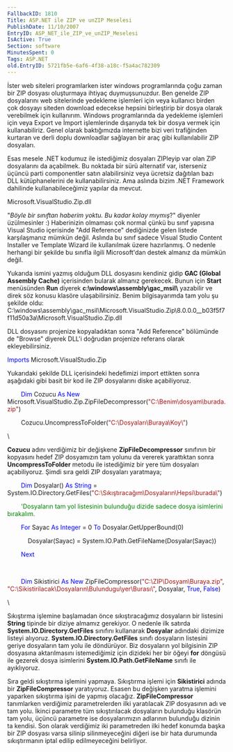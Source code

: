 ```yaml
---
FallbackID: 1810
Title: ASP.NET ile ZIP ve unZIP Meselesi
PublishDate: 11/10/2007
EntryID: ASP_NET_ile_ZIP_ve_unZIP_Meselesi
IsActive: True
Section: software
MinutesSpent: 0
Tags: ASP.NET
old.EntryID: 5721fb5e-6af6-4f38-a18c-f5a4ac782309
---
```

İster web siteleri programlarken ister windows programlarında çoğu zaman
bir ZIP dosyası oluşturmaya ihtiyaç duymuşsunuzdur. Ben genelde ZIP
dosyalarını web sitelerinde yedekleme işlemleri için veya kullanıcı
birden çok dosyayı siteden download edecekse hepsini birleştirip bir
dosya olarak verebilmek için kullanırım. Windows programlarında da
yedekleme işlemleri için veya Export ve İmport işlemlerinde dışarıyda
tek bir dosya vermek için kullanabiliriz. Genel olarak baktığımızda
internette bizi veri trafiğinden kurtaran ve derli doplu downloadlar
sağlayan bir araç gibi kullanılabilir ZIP dosyaları.

Esas mesele .NET kodumuz ile istediğimiz dosyaları ZIPleyip var olan ZIP
dosyalarını da açabilmek. Bu noktada bir sürü alternatif var, isterseniz
üçüncü parti componentler satın alabilirsiniz veya ücretsiz dağıtılan
bazı DLL kütüphanelerini de kullanabilirsiniz. Ama aslında bizim .NET
Framework dahilinde kullanabileceğimiz yapılar da mevcut.

Microsoft.VisualStudio.Zip.dll

"*Böyle bir sınıftan haberim yoktu. Bu kadar kolay mıymış*?" diyenler
üzülmesinler :) Haberinizin olmaması çok normal çünkü bu sınıf yapısına
Visual Studio içerisinde "Add Reference" dediğinizde gelen listede
karşılaşmanız mümkün değil. Aslında bu sınıf sadece Visual Studio
Content Installer ve Template Wizard ile kullanılmak üzere hazırlanmış.
O nedenle herhangi bir şekilde bu sınıfla ilgili Microsoft'dan destek
almanız da mümkün değil.

Yukarıda ismini yazmış olduğum DLL dosyasını kendiniz gidip **GAC
(Global Assembly Cache)** içerisinden bularak almanız gerekecek. Bunun
için **Start** menüsünden **Run** diyerek
**c:\\windows\\assembly\\gac\_msil\\** yazabilir ve direk söz konusu
klasöre ulaşabilirsiniz. Benim bilgisayarımda tam yolu şu şekilde oldu:
C:\\windows\\assembly\\gac\_msil\\Microsoft.VisualStudio.Zip\\8.0.0.0\_\_b03f5f7f11d50a3a\\Microsoft.VisualStudio.Zip.dll

DLL dosyasını projenize kopyaladıktan sonra "Add Reference" bölümünde de
"Browse" diyerek DLL'i doğrudan projenize referans olarak
ekleyebilirsiniz.

<span style="color: blue;">Imports</span> Microsoft.VisualStudio.Zip

Yukarıdaki şekilde DLL içerisindeki hedefimizi import ettikten sonra
aşağıdaki gibi basit bir kod ile ZIP dosyalarını diske açabiliyoruz.

        <span style="color: blue;">Dim</span> Cozucu <span
style="color: blue;">As</span> <span style="color: blue;">New</span>
Microsoft.VisualStudio.Zip.ZipFileDecompressor(<span
style="color: #a31515;">"C:\\Benim\\dosyam\\burada.zip"</span>)

        Cozucu.UncompressToFolder(<span
style="color: #a31515;">"C:\\Dosyaları\\Buraya\\Koy\\"</span>)

\

**Cozucu** adını verdiğimiz bir değişkene **ZipFileDecompressor**
sınıfının bir kopyasını hedef ZIP dosyamızın tam yolunu da vererek
yarattıktan sonra **UncompressToFolder** metodu ile istediğimiz bir yere
tüm dosyaları açabiliyoruz. Şimdi sıra geldi ZIP dosyaları yaratmaya;

        <span style="color: blue;">Dim</span> Dosyalar() <span
style="color: blue;">As</span> <span style="color: blue;">String</span>
= System.IO.Directory.GetFiles(<span
style="color: #a31515;">"C:\\Sıkıştıracağım\\Dosyaların\\Hepsi\\burada\\"</span>)

        <span style="color: green;">'Dosyaların tam yol listesinin
bulunduğu dizide sadece dosya isimlerini bırakalım.</span>

        <span style="color: blue;">For</span> Sayac <span
style="color: blue;">As</span> <span style="color: blue;">Integer</span>
= 0 <span style="color: blue;">To</span> Dosyalar.GetUpperBound(0)

            Dosyalar(Sayac) =
System.IO.Path.GetFileName(Dosyalar(Sayac))

        <span style="color: blue;">Next</span>

 

        <span style="color: blue;">Dim</span> Sikistirici <span
style="color: blue;">As</span> <span style="color: blue;">New</span>
ZipFileCompressor(<span
style="color: #a31515;">"C:\\ZIP\\Dosyam\\Buraya.zip"</span>, <span
style="color: #a31515;">"C:\\Sikistirilacak\\Dosyaların\\Bulundugu\\yer\\Burası\\"</span>,
Dosyalar, <span style="color: blue;">True</span>, <span
style="color: blue;">False</span>)

\

Sıkıştırma işlemine başlamadan önce sıkıştıracağımız dosyaların bir
listesini **String** tipinde bir diziye almamız gerekiyor. O nedenle ilk
satırda **System.IO.Directory.GetFiles** sınıfını kullanarak
**Dosyalar** adındaki dizimize listeyi alıyoruz.
**System.IO.Directory.GetFiles** sınıfı dosyaların listesini geriye
dosyaların tam yolu ile döndürüyor. Biz dosyaların yol bilgisinin ZIP
dosyasına aktarılmasını istemediğimiz için dizideki her bir öğeyi
**for** döngüsü ile gezerek dosya isimlerini
**System.IO.Path.GetFileName** sınıfı ile ayıklıyoruz.

Sıra geldi sıkıştırma işlemini yapmaya. Sıkıştırma işlemi için
**Sikistirici** adında bir **ZipFileCompressor** yaratıyoruz. Esasen bu
değişken yaratma işlemini yaparken sıkıştırma işini de yapmış olacağız.
**ZipFileCompressor** tanımlarken verdiğimiz parametrelerden ilki
yaratılacak ZIP dosyasının adı ve tam yolu. İkinci parametre tüm
sıkıştırılacak dosyaların bulunduğu klasörün tam yolu, üçüncü parametre
ise dosyalarımızın adlarının bulunduğu dizinin ta kendisi. Son olarak
verdiğimiz iki parametreden ilki hedef konumda başka bir ZIP dosyası
varsa silinip silinmeyeceğini diğeri ise bir hata durumunda
sıkıştırmanın iptal edilip edilmeyeceğini belirliyor.


